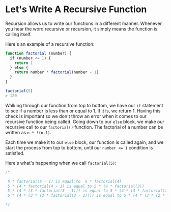 # Let's Write A Recursive Function

Recursion allows us to write our functions in a different manner. Whenever you hear the word recursive or recursion, it simply means the function is calling itself.

Here's an example of a recursive function:

```javascript
function factorial (number) {
  if (number <= 1) {
    return 1
  } else {
    return number * factorial(number - 1)
  }
}

factorial(5)
> 120
```
Walking through our function from top to bottom, we have our `if` statement to see if a number is less than or equal to 1. If it is, we return 1. Having this check is important so we don't throw an error when it comes to our recursive function being called. Going down to our `else` block, we make our recursive call to our `factorial()` function. The factorial of a number can be written as `n * !(n-1)`.

Each time we make it to our `else` block, our function is called again, and we start the process from top to bottom, until our `number <= 1` condition is satisfied.


Here's what's happening when we call `factorial(5)`:

```javascript
/*

 5 * factorial(5 - 1) is equal to  5 * factorial(4)
 5 * (4 * factorial(4 - 1) is equal to 5 * (4 * factorial(3))
 5 * (4 * (3 * factorial(3 - 1))) is equal to 5 * (4 * (3 * factorial(2)))
 5 * (4 * (3 * (2 * factorial(2 - 1)))) is equal to 5 * (4 * (3 * (2 * factorial(1))))

*/
```
